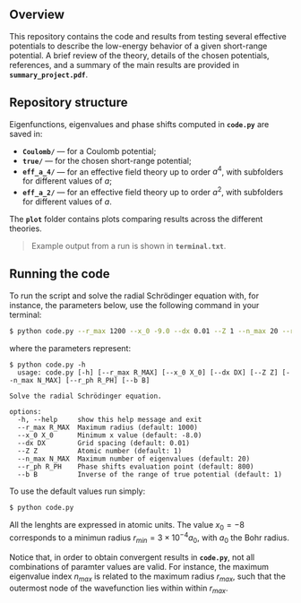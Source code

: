 ## Overview

This repository contains the code and results from testing several effective potentials to describe the low-energy behavior of a given short-range potential. A brief review of the theory, details of the chosen potentials, references, and a summary of the main results are provided in **`summary_project.pdf`**.

## Repository structure

Eigenfunctions, eigenvalues and phase shifts computed in **`code.py`** are saved in:

- **`Coulomb/`** — for a Coulomb potential; 
- **`true/`** — for the chosen short-range potential;  
- **`eff_a_4/`** — for an effective field theory up to order $a^4$, with subfolders for different values of $a$;
- **`eff_a_2/`** — for an effective field theory up to order $a^2$, with subfolders for different values of $a$.

The **`plot`** folder contains plots comparing results across the different theories.

> Example output from a run is shown in **`terminal.txt`**.

## Running the code

To run the script and solve the radial Schrödinger equation with, for instance, the parameters below, use the following command in your terminal:

```bash
$ python code.py --r_max 1200 --x_0 -9.0 --dx 0.01 --Z 1 --n_max 20 --r_ph 800 --b 1
```
where the parameters represent:
```console
$ python code.py -h
  usage: code.py [-h] [--r_max R_MAX] [--x_0 X_0] [--dx DX] [--Z Z] [--n_max N_MAX] [--r_ph R_PH] [--b B]

Solve the radial Schrödinger equation.

options:
  -h, --help     show this help message and exit
  --r_max R_MAX  Maximum radius (default: 1000)
  --x_0 X_0      Minimum x value (default: -8.0)
  --dx DX        Grid spacing (default: 0.01)
  --Z Z          Atomic number (default: 1)
  --n_max N_MAX  Maximum number of eigenvalues (default: 20)
  --r_ph R_PH    Phase shifts evaluation point (default: 800)
  --b B          Inverse of the range of true potential (default: 1)
```

To use the default values run simply:
```bash
$ python code.py 
```
All the lenghts are expressed in atomic units. The value $x_0 = -8$ corresponds to a minimun radius $r_{min} = 3 \times 10^{-4} a_0$, with $a_0$ the Bohr radius.

Notice that, in order to obtain convergent results in **`code.py`**, not all combinations of paramter values are valid. For instance, the maximum eigenvalue index $n_{max}$ is related to the maximum radius $r_{max}$, such that the outermost node of the wavefunction lies within within $r_{max}$.


